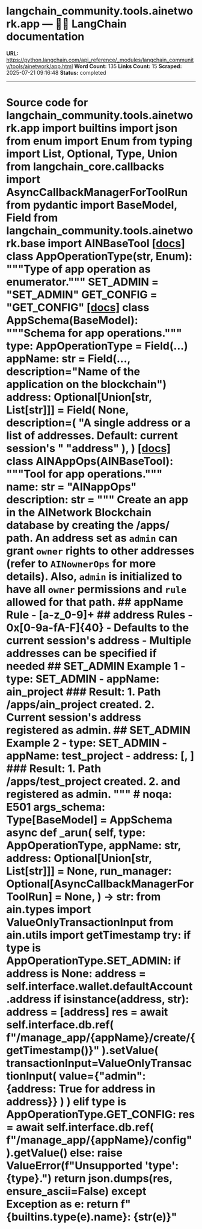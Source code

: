 # langchain_community.tools.ainetwork.app — 🦜🔗 LangChain  documentation

**URL:** https://python.langchain.com/api_reference/_modules/langchain_community/tools/ainetwork/app.html
**Word Count:** 135
**Links Count:** 15
**Scraped:** 2025-07-21 09:16:48
**Status:** completed

---

# Source code for langchain\_community.tools.ainetwork.app               import builtins     import json     from enum import Enum     from typing import List, Optional, Type, Union          from langchain_core.callbacks import AsyncCallbackManagerForToolRun     from pydantic import BaseModel, Field          from langchain_community.tools.ainetwork.base import AINBaseTool                              [[docs]](https://python.langchain.com/api_reference/community/tools/langchain_community.tools.ainetwork.app.AppOperationType.html#langchain_community.tools.ainetwork.app.AppOperationType)     class AppOperationType(str, Enum):         """Type of app operation as enumerator."""              SET_ADMIN = "SET_ADMIN"         GET_CONFIG = "GET_CONFIG"                                             [[docs]](https://python.langchain.com/api_reference/community/tools/langchain_community.tools.ainetwork.app.AppSchema.html#langchain_community.tools.ainetwork.app.AppSchema)     class AppSchema(BaseModel):         """Schema for app operations."""              type: AppOperationType = Field(...)         appName: str = Field(..., description="Name of the application on the blockchain")         address: Optional[Union[str, List[str]]] = Field(             None,             description=(                 "A single address or a list of addresses. Default: current session's "                 "address"             ),         )                                             [[docs]](https://python.langchain.com/api_reference/community/tools/langchain_community.tools.ainetwork.app.AINAppOps.html#langchain_community.tools.ainetwork.app.AINAppOps)     class AINAppOps(AINBaseTool):         """Tool for app operations."""              name: str = "AINappOps"         description: str = """     Create an app in the AINetwork Blockchain database by creating the /apps/<appName> path.     An address set as `admin` can grant `owner` rights to other addresses (refer to `AINownerOps` for more details).     Also, `admin` is initialized to have all `owner` permissions and `rule` allowed for that path.          ## appName Rule     - [a-z_0-9]+          ## address Rules     - 0x[0-9a-fA-F]{40}     - Defaults to the current session's address     - Multiple addresses can be specified if needed          ## SET_ADMIN Example 1     - type: SET_ADMIN     - appName: ain_project          ### Result:     1. Path /apps/ain_project created.     2. Current session's address registered as admin.          ## SET_ADMIN Example 2     - type: SET_ADMIN     - appName: test_project     - address: [<address1>, <address2>]          ### Result:     1. Path /apps/test_project created.     2. <address1> and <address2> registered as admin.          """  # noqa: E501         args_schema: Type[BaseModel] = AppSchema              async def _arun(             self,             type: AppOperationType,             appName: str,             address: Optional[Union[str, List[str]]] = None,             run_manager: Optional[AsyncCallbackManagerForToolRun] = None,         ) -> str:             from ain.types import ValueOnlyTransactionInput             from ain.utils import getTimestamp                  try:                 if type is AppOperationType.SET_ADMIN:                     if address is None:                         address = self.interface.wallet.defaultAccount.address                     if isinstance(address, str):                         address = [address]                          res = await self.interface.db.ref(                         f"/manage_app/{appName}/create/{getTimestamp()}"                     ).setValue(                         transactionInput=ValueOnlyTransactionInput(                             value={"admin": {address: True for address in address}}                         )                     )                 elif type is AppOperationType.GET_CONFIG:                     res = await self.interface.db.ref(                         f"/manage_app/{appName}/config"                     ).getValue()                 else:                     raise ValueError(f"Unsupported 'type': {type}.")                 return json.dumps(res, ensure_ascii=False)             except Exception as e:                 return f"{builtins.type(e).__name__}: {str(e)}"